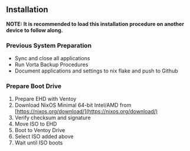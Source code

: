 ## Installation

**NOTE: It is recommended to load this installation procedure on another device to follow along.**

### Previous System Preparation

- Sync and close all applications
- Run Vorta Backup Procedures
- Document applications and settings to nix flake and push to Github

### Prepare Boot Drive

1. Prepare EHD with Ventoy
2. Download NixOS Minimal 64-bit Intel/AMD from [https://nixos.org/download/](https://nixos.org/download/)
3. Verify checksum and signature
4. Move ISO to EHD
5. Boot to Ventoy Drive
6. Select ISO added above
7. Wait until ISO boots
